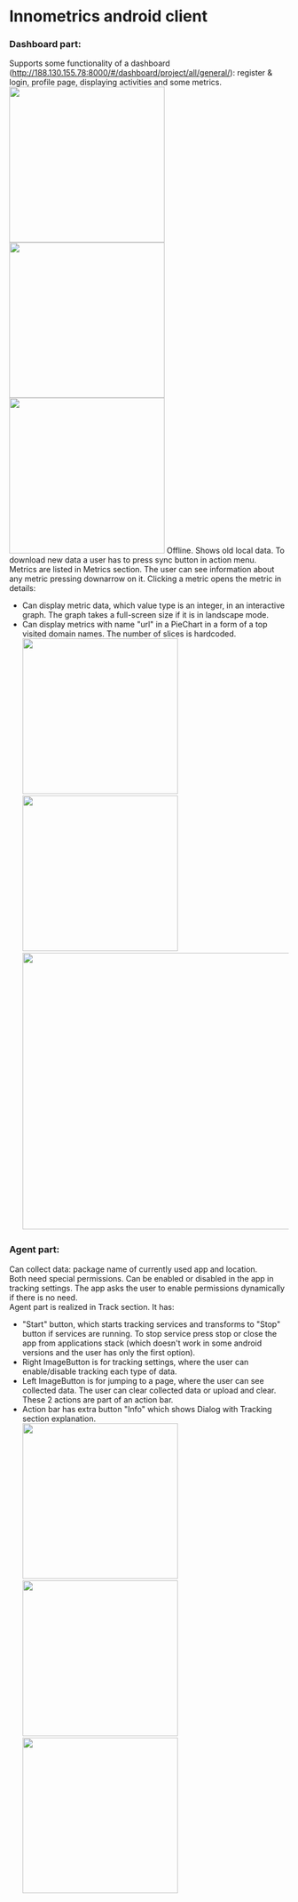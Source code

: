 # Innometrics android client
### Dashboard part:
Supports some functionality of a dashboard (http://188.130.155.78:8000/#/dashboard/project/all/general/): register & login, profile page, displaying activities and some metrics.  
<img src="https://github.com/InnopolisUniversity/innometrics-android-agent/blob/master/images/login.jpg" width="280">
<img src="https://github.com/InnopolisUniversity/innometrics-android-agent/blob/master/images/register.jpg" width="280">
<img src="https://github.com/InnopolisUniversity/innometrics-android-agent/blob/master/images/metrics.jpg" width="280">
Offline. Shows old local data. To download new data a user has to press sync button in action menu.  
Metrics are listed in Metrics section. The user can see information about any metric pressing downarrow on it. Clicking a metric opens the metric in details:
 - Can display metric data, which value type is an integer, in an interactive graph. The graph takes a full-screen size if it is in landscape mode. 
 - Can display metrics with name "url" in a PieChart in a form of a top visited domain names. The number of slices is hardcoded.  
 <img src="https://github.com/InnopolisUniversity/innometrics-android-agent/blob/master/images/int_metrics_portrait.jpg" width="280"> <img src="https://github.com/InnopolisUniversity/innometrics-android-agent/blob/master/images/urls.jpg" width="280"> <img src="https://github.com/InnopolisUniversity/innometrics-android-agent/blob/master/images/int_metrics_landscape.jpg" width="498">
### Agent part:
Can collect data: package name of currently used app and location.  
Both need special permissions. Can be enabled or disabled in the app in tracking settings. The app asks the user to enable permissions dynamically if there is no need.  
Agent part is realized in Track section. It has:
- "Start" button, which starts tracking services and transforms to "Stop" button if services are running. To stop service press stop or close the app from applications stack (which doesn't work in some android versions and the user has only the first option).
- Right ImageButton is for tracking settings, where the user can enable/disable tracking each type of data.
- Left ImageButton is for jumping to a page, where the user can see collected data. The user can clear collected data or upload and clear. These 2 actions are part of an action bar.
- Action bar has extra button "Info" which shows Dialog with Tracking section explanation.  
<img src="https://github.com/InnopolisUniversity/innometrics-android-agent/blob/master/images/tracking_fragment.jpg" width="280"> <img src="https://github.com/InnopolisUniversity/innometrics-android-agent/blob/master/images/apps.jpg" width="280"> <img src="https://github.com/InnopolisUniversity/innometrics-android-agent/blob/master/images/locatins.jpg" width="280">
